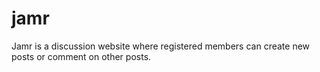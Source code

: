 # jamr

Jamr is a discussion website where registered members can create new posts or comment on other posts.
